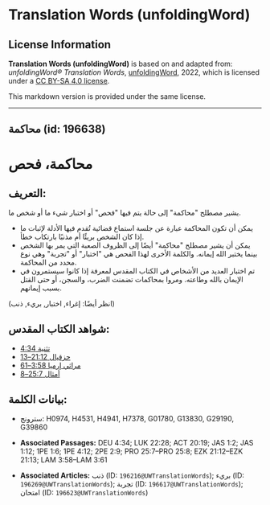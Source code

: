 # Translation Words (unfoldingWord)

## License Information

**Translation Words (unfoldingWord)** is based on and adapted from: _unfoldingWord® Translation Words_, [unfoldingWord](https://unfoldingword.org/utw), 2022, which is licensed under a [CC BY-SA 4.0 license](https://creativecommons.org/licenses/by-sa/4.0/legalcode.en).

This markdown version is provided under the same license.



--------------------------------

## محاكمة (id: 196638)

محاكمة، فحص
===========

التعريف:
--------

يشير مصطلح "محاكمة" إلى حالة يتم فيها "فحص" أو اختبار شيء ما أو شخص ما.

* يمكن أن تكون المحاكمة عبارة عن جلسة استماع قضائية تُقدم فيها الأدلة لإثبات ما إذا كان الشخص بريئًا أم مذنبًا بارتكاب خطأ.
* يمكن أن يشير مصطلح "محاكمة" أيضًا إلى الظروف الصعبة التي يمر بها الشخص بينما يختبر الله إيمانه. والكلمة الأخرى لهذا الفحص هي "اختبار" أو "تجربة" وهي نوع محدد من المحاكمة.
* تم اختبار العديد من الأشخاص في الكتاب المقدس لمعرفة إذا كانوا سيستمرون في الإيمان بالله وطاعته. ومروا بمحاكمات تضمنت الضرب، والسجن، أو حتى القتل بسبب إيمانهم.

(انظر أيضًا: إغراء, اختبار, بريء, ذنب)

شواهد الكتاب المقدس:
--------------------

* [تثنية 4:34](https://ref.ly/Deut4:34)
* [حزقيال 21:12–13](https://ref.ly/Ezek21:12-Ezek21:13)
* [مراثي إرميا 3:58–61](https://ref.ly/Lam3:58-Lam3:61)
* [أمثال 25:7–8](https://ref.ly/Prov25:7-Prov25:8)

بيانات الكلمة:
--------------

* سترونج: H0974, H4531, H4941, H7378, G01780, G13830, G29190, G39860

* **Associated Passages:** DEU 4:34; LUK 22:28; ACT 20:19; JAS 1:2; JAS 1:12; 1PE 1:6; 1PE 4:12; 2PE 2:9; PRO 25:7–PRO 25:8; EZK 21:12–EZK 21:13; LAM 3:58–LAM 3:61
* **Associated Articles:** ذنب (ID: `196216@UWTranslationWords`); بريء (ID: `196269@UWTranslationWords`); تجربة (ID: `196617@UWTranslationWords`); امتحان (ID: `196623@UWTranslationWords`)

